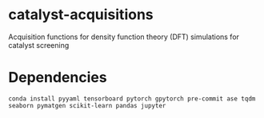 # catalyst-acquisitions
Acquisition functions for density function theory (DFT) simulations for catalyst screening

# Dependencies

`conda install pyyaml tensorboard pytorch gpytorch pre-commit ase tqdm seaborn pymatgen scikit-learn pandas jupyter`
